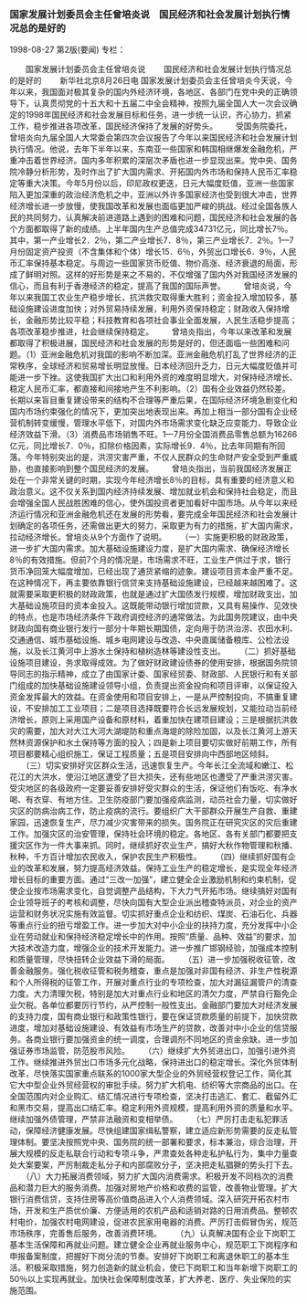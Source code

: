 ### 国家发展计划委员会主任曾培炎说　国民经济和社会发展计划执行情况总的是好的

1998-08-27
第2版(要闻)
专栏：

　　国家发展计划委员会主任曾培炎说
　　国民经济和社会发展计划执行情况总的是好的
　　新华社北京8月26日电  国家发展计划委员会主任曾培炎今天说，今年以来，我国面对极其复杂的国内外经济环境，各地区、各部门在党中央的正确领导下，认真贯彻党的十五大和十五届二中全会精神，按照九届全国人大一次会议确定的1998年国民经济和社会发展目标和任务，进一步统一认识，齐心协力，抓紧工作，稳步推进各项改革，国民经济保持了发展的好势头。
　　受国务院委托，曾培炎向九届全国人大常委会第四次会议报告了今年以来国民经济和社会发展计划执行情况。他说，去年下半年以来，东南亚一些国家和韩国相继爆发金融危机，严重冲击着世界经济。国内多年积累的深层次矛盾也进一步显现出来。党中央、国务院冷静分析形势，及时作出了扩大国内需求、开拓国内外市场和保持人民币汇率稳定等重大决策。今年5月份以后，印尼政权更迭，日元大幅度贬值，亚洲一些国家陷入更加深重的政治经济危机之中，亚洲以外许多国家经济也受到很大冲击，世界经济增长进一步放慢，使我国改革和发展也面临更加严峻的挑战。经过全国各族人民的共同努力，认真解决前进道路上遇到的困难和问题，国民经济和社会发展的各个方面都取得了新的成绩。上半年国内生产总值完成34731亿元，同比增长7％。其中，第一产业增长2．2％，第二产业增长7．8％，第三产业增长7．2％。1—7月份固定资产投资（不含集体和个体）增长15．6％，外贸出口增长6．9％，人民币汇率保持基本稳定。与周边一些国家货币贬值、物价高涨、经济衰退的局面，形成了鲜明对照。这样的好形势是来之不易的，不仅增强了国内外对我国经济发展的信心，而且有利于香港经济的稳定，提高了我国的国际声誉。
　　曾培炎说，今年以来我国工农业生产稳步增长，抗洪救灾取得重大胜利；资金投入增加较多，基础设施建设进度加快；对外贸易持续发展，利用外资保持稳定；财政收入保持增长，金融形势比较平稳；科技教育和各项社会事业全面发展，人民生活稳步提高；各项改革稳步推进，社会继续保持稳定。
　　曾培炎指出，今年以来改革和发展都取得了积极进展，国民经济和社会发展的形势是好的，但还面临一些困难和问题。（1）亚洲金融危机对我国的影响不断加深。亚洲金融危机打乱了世界经济的正常秩序，全球经济和贸易增长明显放慢。日本经济回升乏力，日元大幅度贬值并可能进一步下挫。这使我国扩大出口和利用外资的难度明显增大，对保持经济增长、稳定人民币汇率，都直接和间接地产生不利影响。（2）国有企业效益仍然较差。长期以来盲目重复建设带来的结构不合理等严重后果，在国际经济环境急剧变化和国内市场约束强化的情况下，更加突出地表现出来。再加上相当一部分国有企业经营机制转变缓慢，管理水平低下，对国内外市场需求变化缺乏应变能力，导致企业经济效益下滑。（3）消费品市场销售不旺。1—7月份全国消费品零售总额为16266亿元，同比增长7．0％，扣除价格因素，实际增长9．4％，比去年同期有所回落。今年特别突出的是，洪涝灾害严重，不仅人民群众的生命财产安全受到严重威胁，也直接影响到整个国民经济的发展。
　　曾培炎指出，当前我国经济发展正处在一个非常关键的时期，实现今年经济增长8％的目标，具有重要的经济意义和政治意义。这不仅关系到国内经济持续发展、增加就业机会和保持社会稳定，而且会增强全国人民战胜困难的信心，使外国投资者更加看好中国市场。从今年以来经济运行情况和亚洲金融危机还在发展的形势看，要完成全年国民经济和社会发展计划确定的各项任务，还需做出更大的努力，采取更为有力的措施，扩大国内需求，拉动经济增长。曾培炎从9个方面作了说明。
　　（一）实施更积极的财政政策，进一步扩大国内需求。加大基础设施建设力度，是扩大国内需求、确保经济增长8％的有效措施。但前7个月的情况是，市场需求不旺，工业生产供过于求，银行货币净回笼大幅度增加，已经出现了通货紧缩的迹象。建设项目资本金严重不足。在这种情况下，再主要依靠银行信贷来支持基础设施建设，已经越来越困难了。这就需要采取更积极的财政政策，也就是通过扩大国债发行规模，增加财政支出，加大基础设施项目的资本金投入。这既能带动银行增加贷款，又具有易操作、见效快的特点，也是市场经济条件下政府调控经济的通常做法。为此国务院建议，由中央财政向国有商业银行发行一部分十年期长期国债，定向用于防洪治涝、农田水利、交通通信、城市基础设施、城乡电网建设与改造、中央直属储备粮库、公检法设施，以及长江黄河中上游水土保持和植树造林等建设性支出。
　　（二）抓好基础设施项目建设，务求取得成效。为了做好财政建设债券的使用安排，根据国务院领导同志的指示精神，成立了由国家计委、国家经贸委、财政部、人民银行和有关部门组成的加快基础设施建设领导小组，负责提出资金投向和项目评审，以保证投入资金发挥最大的效益。在资金使用和项目安排上，一是从严控制投向，不搞重复建设，不安排加工工业项目；二是项目选择既要符合长远发展规划，又能拉动当前经济增长，原则上采用国产设备和原材料，着重加快在建项目建设；三是根据抗洪救灾的需要，加大对大江大河大湖堤防和重点海堤的除险加固，以及长江黄河上游天然林资源保护和水土保持等方面的投入；四是新上项目要切实做好前期工作，所有项目都要精心组织施工，保证工程质量；五是项目安排向中西部地区倾斜。
　　（三）切实安排好灾区群众生活，迅速恢复生产。今年长江全流域和嫩江、松花江的大洪水，使沿江地区遭受了巨大损失，还有些地区也遭受了严重洪涝灾害。受灾地区的各级政府一定要妥善安排好受灾群众的生活，保证他们有饭吃、有净水喝、有衣穿、有地方住。卫生防疫部门要加强疫病监测，动员社会力量，切实做好灾区的防病治病工作，防止疫病的流行。要组织广大干部群众开展生产自救、重建家园，迅速恢复生产，尽力减少灾害带来的损失。国务院正在研究灾区的灾后重建工作。加强灾区的治安管理，保持社会环境的稳定。各地区、各有关部门都要把支援灾区作为一件大事来抓。同时，继续抓好农业生产，搞好大秋作物管理和秋播、秋种，千方百计增加农民收入，保护农民生产积极性。
　　（四）继续抓好国有企业的改革和发展，努力提高经济效益。保持工业生产的稳定增长，是实现全年经济增长目标的重要方面。通过“三改一加强”，建立健全企业激励机制和约束机制，促使企业按市场需求变化，自觉调整产品结构，下大力气开拓市场。继续搞好对国有企业领导班子的考核和调整，尽快向国有大型企业派出稽查特派员，对企业的资产运营和财务状况实施有效监督。切实抓好重点企业和纺织、煤炭、石油石化、兵器等重点行业的扭亏增盈工作。进一步加大对中小企业的扶持力度，充分发挥中小企业在劳动就业和保持经济稳定增长中的作用。按照“质量、品种、效益”的要求，加大技术改造力度，增强企业的技术开发能力。进一步推广邯钢经验，加强成本控制和质量管理，尽快扭转企业效益下滑的局面。
　　（五）进一步加强税收征管，改善金融服务。强化税收征管和税务稽查，重点是加强对非国有经济、非生产性税源和个人所得税的征管工作，开展对重点行业的专项检查，加大对漏征漏管户的清查力度。大力清理欠税，特别是加大对重点行业和地区的清欠力度，严禁自行豁免企业欠税。各单位都要厉行节约，从严控制一般性支出。金融部门要加大对经济发展的支持力度，国有商业银行和政策性银行，要在保证贷款质量的前提下，加快贷款进度，增加对基础设施建设、有效益有市场生产的贷款，改善对中小企业的信贷服务。各商业银行要加强资金的统一调度，合理调剂不同地区的资金余缺。进一步加强证券市场监管，防范股市风险。
　　（六）继续扩大外贸进出口，加强引进外资工作。继续推进外贸出口市场多元化战略，保持进出口的稳定增长。深化外贸体制改革，尽快落实国家重点联系的1000家大型企业的外贸经营权登记工作，简化其它大中型企业外贸经营权的审批手续。努力扩大机电、纺织等大宗商品的出口。在全国范围内对企业购汇、结汇情况进行专项检查，坚决打击逃汇、套汇、截留外汇和黑市交易，提高出口结汇率。稳定利用外资规模，提高利用外资的质量和水平。继续加强外债管理，严禁非法融资和变相举债。
　　（七）严厉打击走私犯罪活动，保障经济健康发展。尽快组建国家缉私警察，建立适应新形势需要的反走私管理体制。要坚决按照党中央、国务院的统一部署和要求，标本兼治，综合治理，开展大规模的反走私联合行动和专项斗争，严肃查处各种走私护私行为，集中力量查处大案要案，严厉制裁走私分子和内部腐败分子，坚决把走私猖獗的势头打下去。
　　（八）大力拓展消费领域，努力扩大国内消费需求。积极开发不同档次的消费品和潜力巨大的服务消费。加强对房地产价格和收费的监管，改善物业管理。扩大银行消费信贷，支持住房等高价值商品进入个人消费领域。深入研究开拓农村市场，开发和生产质优价廉、方便适用的农机产品和适销对路的日用消费品。整顿农村电价，加强农村电网建设，促进农民家用电器的消费。严厉打击假冒伪劣，规范市场秩序，完善售后服务，改善消费环境。
　　（九）认真解决国有企业下岗职工基本生活保障和再就业问题。建立健全企业再就业服务中心，规范职工下岗程序和申报备案制度，把握好下岗分流的节奏。安排好下岗职工和离退休职工的基本生活。积极采取措施，努力创造新的就业机会，使已下岗职工和当年新增下岗职工的50％以上实现再就业。加快社会保障制度改革，扩大养老、医疗、失业保险的实施范围。
